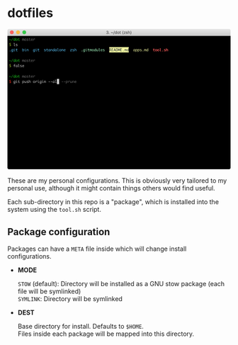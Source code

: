 # dotfiles

![screenshot](./screenshot.png)

These are my personal configurations.
This is obviously very tailored to my personal use,
although it might contain things others would find useful.

Each sub-directory in this repo is a "package", which is installed into the
system using the `tool.sh` script.  

## Package configuration

Packages can have a `META` file inside which will change install configurations.

* **MODE**

  `STOW` (default): Directory will be installed as a GNU stow package (each file
    will be symlinked)  
  `SYMLINK`: Directory will be symlinked

* **DEST**

  Base directory for install. Defaults to `$HOME`.  
  Files inside each package will be mapped into this directory.
